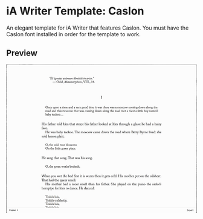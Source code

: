 # iA Writer Template: Caslon

An elegant template for iA Writer that features Caslon. You must have the Caslon font installed in order for the template to work.

## Preview

![Caslon Preview](caslon_preview.jpg)
